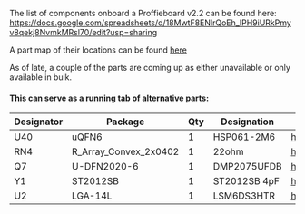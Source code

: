 The list of components onboard a Proffieboard v2.2 can be found here:  
https://docs.google.com/spreadsheets/d/18MwtF8ENlrQoEh_lPH9iURkPmyv8qekj8NvmkMRsl70/edit?usp=sharing  

A part map of their locations can be found [here](proffieboard-v2.2-part-map---component-level.md)

As of late, a couple of the parts are coming up as either unavailable or only available in bulk.

 
#### This can serve as a running tab of alternative parts: 
| Designator | Package | Qty | Designation | Original Part | Alternative part |
|---|---|---|---|---|---|
| U40   | uQFN6                 | 1 | HSP061-2M6  | https://tinyurl.com/yxshduhf | https://tinyurl.com/y3bowobf |
| RN4   | R_Array_Convex_2x0402 | 1 | 22ohm       | https://tinyurl.com/y3wefl3w | https://tinyurl.com/y4n2wm5w |
| Q7    | U-DFN2020-6           | 1 | DMP2075UFDB | https://tinyurl.com/yy6al56l | https://tinyurl.com/y7zgkfj7 |
| Y1	| ST2012SB	        | 1 | ST2012SB 4pF| https://tinyurl.com/y5vmcru7 | https://tinyurl.com/y2f5logj |
| U2    | LGA-14L               | 1 | LSM6DS3HTR  | https://tinyurl.com/yb8ltobu | * NEED TO FIND * 